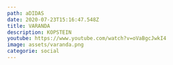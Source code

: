 ```yaml
---
path: aDIDAS
date: 2020-07-23T15:16:47.548Z
title: VARANDA
description: KOPSTEIN
youtube: https://www.youtube.com/watch?v=oVaBgcJwkI4
image: assets/varanda.png
categorie: social
---
```

